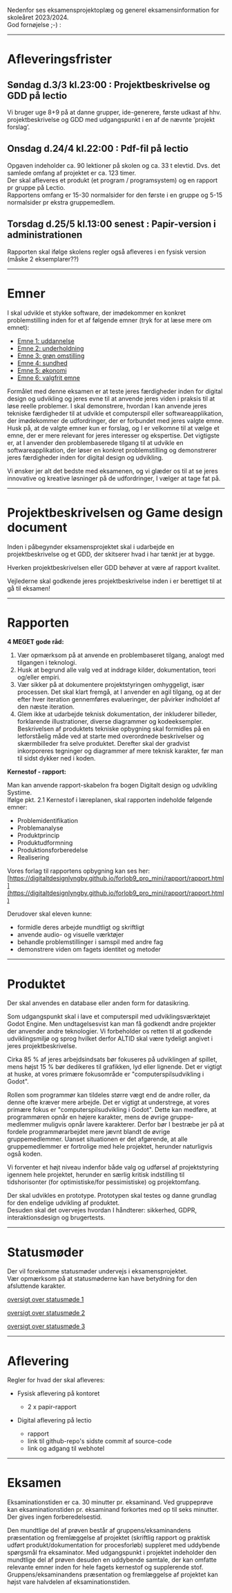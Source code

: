 Nedenfor ses eksamensprojektoplæg og generel eksamensinformation for skoleåret 2023/2024.   
God fornøjelse ;-) :

----------------------------------------------------------------------------------------

# Afleveringsfrister

## Søndag d.3/3 kl.23:00 : Projektbeskrivelse og GDD på lectio

Vi bruger uge 8+9 på at danne grupper, ide-generere, første udkast af hhv. projektbeskrivelse og GDD med udgangspunkt i en af de nævnte ’projekt forslag’.  

## Onsdag d.24/4 kl.22:00 : Pdf-fil på lectio

Opgaven indeholder ca. 90 lektioner på skolen og ca. 33 t elevtid. Dvs. det samlede omfang af projektet er ca. 123 timer.         
Der skal afleveres et produkt (et program / programsystem) og en rapport pr gruppe på Lectio.         
Rapportens omfang er 15-30 normalsider for den første i en gruppe og 5-15 normalsider pr ekstra gruppemedlem.     

## Torsdag d.25/5 kl.13:00 senest : Papir-version i administrationen  

Rapporten skal ifølge skolens regler også afleveres i en fysisk version (måske 2 eksemplarer??)

----------------------------------------------------------------------------------------

# Emner


I skal udvikle et stykke software, der imødekommer en konkret problemstilling inden for et af følgende emner (tryk for at læse mere om emnet):

- [Emne 1: uddannelse](emner/emne1_uddannelse.md)
- [Emne 2: underholdning](emner/emne2_underholdning.md)
- [Emne 3: grøn omstilling](emner/emne3_klima.md)
- [Emne 4: sundhed](emner/emne4_sundhed.md)
- [Emne 5: økonomi](emner/emne5_money.md)
- [Emne 6: valgfrit emne](emner/emne6_valgfri.md)

Formålet med denne eksamen er at teste jeres færdigheder inden for digital design og udvikling og jeres evne til at anvende jeres viden i praksis til at løse reelle problemer. I skal demonstrere, hvordan I kan anvende jeres tekniske færdigheder til at udvikle et computerspil eller softwareapplikation, der imødekommer de udfordringer, der er forbundet med jeres valgte emne.   
Husk på, at de valgte emner kun er forslag, og I er velkomne til at vælge et emne, der er mere relevant for jeres interesser og ekspertise. Det vigtigste er, at I anvender den problembaserede tilgang til at udvikle en softwareapplikation, der løser en konkret problemstilling og demonstrerer jeres færdigheder inden for digital design og udvikling.   

Vi ønsker jer alt det bedste med eksamenen, og vi glæder os til at se jeres innovative og kreative løsninger på de udfordringer, I vælger at tage fat på.

-----------------------------------------------------------------------------------------

# Projektbeskrivelsen og Game design document

Inden i påbegynder eksamensprojektet skal i udarbejde en projektbeskrivelse og et GDD, der skitserer hvad i har tænkt jer at bygge.    

Hverken projektbeskrivelsen eller GDD behøver at være af rapport kvalitet.   

Vejlederne skal godkende jeres projektbeskrivelse inden i er berettiget til at gå til eksamen!  

<!--a href="https://digitaltdesignlyngby.github.io/projektarbejdet/Elevversion%20-%20projektarbejdets%20forberedelsesfaser.pdf" target="_blank">Et ddu-projekt indeholder følgende faser</a-->

----------------------------------------------------------------------------------------

# Rapporten   

**4 MEGET gode råd:**   

1. Vær opmærksom på at anvende en problembaseret tilgang, analogt med tilgangen i teknologi.
2. Husk at begrund alle valg ved at inddrage kilder, dokumentation, teori og/eller empiri.
3. Vær sikker på at dokumentere projektstyringen omhyggeligt, især processen. Det skal klart fremgå, at I anvender en agil tilgang, og at der efter hver iteration gennemføres evalueringer, der påvirker indholdet af den næste iteration.
4. Glem ikke at udarbejde teknisk dokumentation, der inkluderer billeder, forklarende illustrationer, diverse diagrammer og kodeeksempler. Beskrivelsen af produktets tekniske opbygning skal formidles på en letforståelig måde ved at starte med overordnede beskrivelser og skærmbilleder fra selve produktet. Derefter skal der gradvist inkorporeres tegninger og diagrammer af mere teknisk karakter, før man til sidst dykker ned i koden.

**Kernestof - rapport:**     

Man kan anvende rapport-skabelon fra bogen Digitalt design og udvikling Systime.  
Ifølge pkt. 2.1 Kernestof i læreplanen, skal rapporten indeholde følgende emner:
- Problemidentifikation  
- Problemanalyse  
- Produktprincip  
- Produktudformning  
- Produktionsforberedelse  
- Realisering  

Vores forlag til rapportens opbygning kan ses her:
[https://digitaltdesignlyngby.github.io/forlob9_pro_mini/rapport/rapport.html](https://digitaltdesignlyngby.github.io/forlob9_pro_mini/rapport/rapport.html)


 Derudover skal eleven kunne:
  - formidle deres arbejde mundtligt og skriftligt  
  - anvende audio- og visuelle værktøjer  
  - behandle problemstillinger i samspil med andre fag  
  - demonstrere viden om fagets identitet og metoder

<!--a href="https://digitaltdesignlyngby.github.io/rapport_opbygning.html" target="_blank">Forslag til rapportens opbygning</a-->  

----------------------------------------------------------------------------------------

# Produktet

Der skal anvendes en database eller anden form for datasikring.  

Som udgangspunkt skal i lave et computerspil med udviklingsværktøjet Godot Engine. Men undtagelsesvist kan man få godkendt andre projekter der anvender andre teknologier. Vi forbeholder os retten til at godkende udviklingsmiljø og sprog hvilket derfor ALTID skal være tydeligt angivet i jeres projektbeskrivelse.

Cirka 85 % af jeres arbejdsindsats bør fokuseres på udviklingen af spillet, mens højst 15 % bør dedikeres til grafikken, lyd eller lignende. Det er vigtigt at huske, at vores primære fokusområde er "computerspilsudvikling i Godot".

Rollen som programmør kan tildeles større vægt end de andre roller, da denne ofte kræver mere arbejde. Det er vigtigt at understrege, at vores primære fokus er "computerspilsudvikling i Godot". Dette kan medføre, at programmøren opnår en højere karakter, mens de øvrige gruppe-medlemmer muligvis opnår lavere karakterer. Derfor bør I bestræbe jer på at fordele programmørarbejdet mere jævnt blandt de øvrige gruppemedlemmer. Uanset situationen er det afgørende, at alle gruppemedlemmer er fortrolige med hele projektet, herunder naturligvis også koden.

Vi forventer et højt niveau indenfor både valg og udførsel af projektstyring igennem hele projektet, herunder en særlig kritisk indstilling til tidshorisonter (for optimistiske/for pessimistiske) og projektomfang.  

Der skal udvikles en prototype. Prototypen skal testes og danne grundlag for den endelige udvikling af produktet.  
Desuden skal det overvejes hvordan I håndterer: sikkerhed, GDPR, interaktionsdesign og brugertests.

----------------------------------------------------------------------------------------

# Statusmøder

Der vil forekomme statusmøder undervejs i eksamensprojektet.  
Vær opmærksom på at statusmøderne kan have betydning for den afsluttende karakter.

[oversigt over statusmøde 1](moder/mode1.md)    

[oversigt over statusmøde 2](moder/mode2.md)

[oversigt over statusmøde 3](moder/mode3.md)

----------------------------------------------------------------------------------------

# Aflevering

Regler for hvad der skal afleveres:

- Fysisk aflevering på kontoret
  - 2 x papir-rapport

- Digital aflevering på lectio 
  - rapport
  - link til github-repo's sidste commit af source-code
  - link og adgang til webhotel

----------------------------------------------------------------------------------------


# Eksamen

Eksaminationstiden er ca. 30 minutter pr. eksaminand. Ved gruppeprøve kan eksaminationstiden pr. eksaminand forkortes med op til seks minutter. Der gives ingen forberedelsestid.    

Den mundtlige del af prøven består af gruppens/eksaminandens præsentation og fremlæggelse af projektet (skriftlig rapport og praktisk udført produkt/dokumentation for procesforløb)
suppleret med uddybende spørgsmål fra eksaminator. Med udgangspunkt i projektet indeholder den mundtlige del af prøven desuden en uddybende samtale, der kan omfatte relevante
emner inden for hele fagets kernestof og supplerende stof. Gruppens/eksaminandens præsentation og fremlæggelse af projektet kan højst vare halvdelen af eksaminationstiden.
